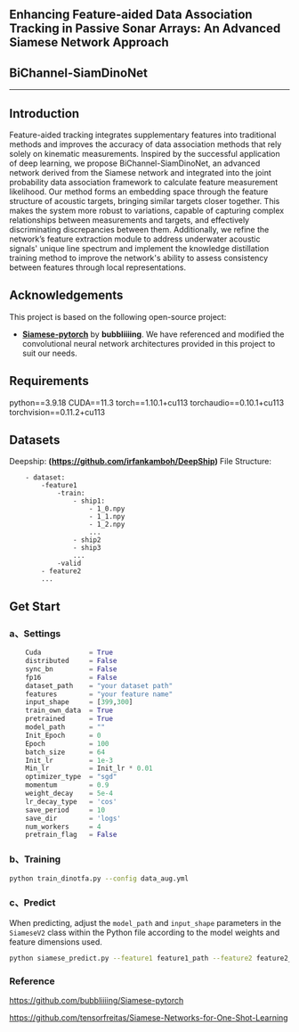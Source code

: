## Enhancing Feature-aided Data Association Tracking in Passive Sonar Arrays: An Advanced Siamese Network Approach
## BiChannel-SiamDinoNet
---

## Introduction
Feature-aided tracking integrates supplementary features into traditional methods and improves the accuracy of data association methods that rely solely on kinematic measurements. Inspired by the successful application of deep learning, we propose BiChannel-SiamDinoNet, an advanced network derived from the Siamese network and integrated into the joint probability data association framework to calculate feature measurement likelihood. Our method forms an embedding space through the feature structure of acoustic targets, bringing similar targets closer together. This makes the system more robust to variations, capable of capturing complex relationships between measurements and targets, and effectively discriminating discrepancies between them. Additionally, we refine the network’s feature extraction module to address underwater acoustic signals' unique line spectrum and implement the knowledge distillation training method to improve the network's ability to assess consistency between features through local representations.

## Acknowledgements

This project is based on the following open-source project:

- **[Siamese-pytorch](https://github.com/bubbliiiing/Siamese-pytorch)** by **bubbliiiing**. We have referenced and modified the convolutional neural network architectures provided in this project to suit our needs.

## Requirements

python==3.9.18
CUDA==11.3
torch==1.10.1+cu113
torchaudio==0.10.1+cu113
torchvision==0.11.2+cu113

## Datasets
Deepship: **(https://github.com/irfankamboh/DeepShip)**
File Structure:
```
	- dataset:
		-feature1
			-train:
				- ship1:
					- 1_0.npy
					- 1_1.npy
					- 1_2.npy
					...
				- ship2
				- ship3
				...
			-valid
		- feature2
		...
```

## Get Start
### a、Settings
```python
	Cuda            = True
    distributed     = False
    sync_bn         = False
    fp16            = False
    dataset_path    = "your dataset path"
    features        = "your feature name"
    input_shape     = [399,300]
    train_own_data  = True
    pretrained      = True
    model_path      = ""
    Init_Epoch      = 0
    Epoch           = 100
    batch_size      = 64
    Init_lr         = 1e-3
    Min_lr          = Init_lr * 0.01
    optimizer_type  = "sgd"
    momentum        = 0.9
    weight_decay    = 5e-4
    lr_decay_type   = 'cos'
    save_period     = 10
    save_dir        = 'logs'
    num_workers     = 4
    pretrain_flag   = False
```
### b、Training
```bash
python train_dinotfa.py --config data_aug.yml
```
### c、Predict
When predicting, adjust the ```model_path``` and ```input_shape``` parameters in the ```SiameseV2``` class within the Python file according to the model weights and feature dimensions used.
```bash
python siamese_predict.py --feature1 feature1_path --feature2 feature2_path
```

### Reference
https://github.com/bubbliiiing/Siamese-pytorch

https://github.com/tensorfreitas/Siamese-Networks-for-One-Shot-Learning
